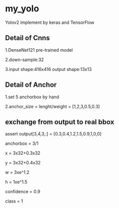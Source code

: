 # my_yolo
Yolov2 implement by keras and TensorFlow </p>
## Detail of Cnns
1.DenseNet121 pre-trained model</p>
2.down-sample:32  </p>
3.input shape:416x416 output shape:13x13 </p>
## Detail of Anchor
1.set 5 anchorbox by hand</p>
2.anchor_size = lenght/weight = [1,2,3,0.5,0.3]</p>
## exchange from output to real bbox
assert output[3,4,3,:] = [0.3,0.4,1.2,1.5,0.9,1,0,0]</p>
anchorbox = 3/1</p>
x = 3x32+0.3x32</p>
y = 3x32+0.4x32</p>
w = 3xe^1.2</p>
h = 1xe^1.5</p>
confidence = 0.9</p>
class = 1</p>
